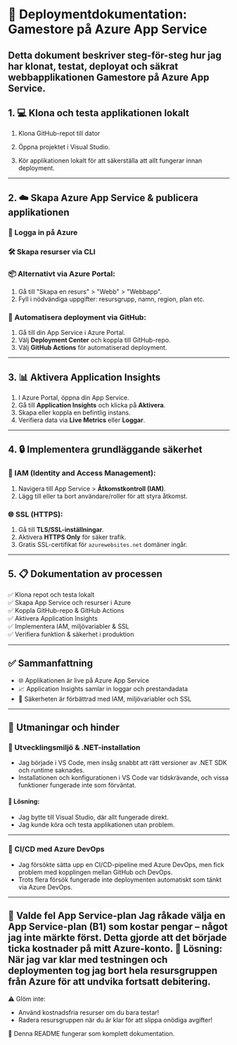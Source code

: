 # 🚀 Deploymentdokumentation: Gamestore på Azure App Service

Detta dokument beskriver steg-för-steg hur jag har klonat, testat, deployat och säkrat webbapplikationen Gamestore på Azure App Service.
---

## 1. 💻 Klona och testa applikationen lokalt

1. Klona GitHub-repot till dator
   
2. Öppna projektet i Visual Studio.
   
2. Kör applikationen lokalt för att säkerställa att allt fungerar innan deployment.

---

## 2. ☁️ Skapa Azure App Service & publicera applikationen

### 🔐 Logga in på Azure


### 🛠️ Skapa resurser via CLI



### 📦 Alternativt via Azure Portal:
1. Gå till "Skapa en resurs" > "Webb" > "Webbapp".
2. Fyll i nödvändiga uppgifter: resursgrupp, namn, region, plan etc.

### 🔄 Automatisera deployment via GitHub:
1. Gå till din App Service i Azure Portal.
2. Välj **Deployment Center** och koppla till  GitHub-repo.
3. Välj **GitHub Actions** för automatiserad deployment.



---

## 3. 📊 Aktivera Application Insights

1. I Azure Portal, öppna din App Service.
2. Gå till **Application Insights** och klicka på **Aktivera**.
3. Skapa eller koppla en befintlig instans.
4. Verifiera data via **Live Metrics** eller **Loggar**.

---

## 4. 🔒 Implementera grundläggande säkerhet

### 👥 IAM (Identity and Access Management):
1. Navigera till App Service > **Åtkomstkontroll (IAM)**.
2. Lägg till eller ta bort användare/roller för att styra åtkomst.

### 🌐 SSL (HTTPS):
1. Gå till **TLS/SSL-inställningar**.
2. Aktivera **HTTPS Only** för säker trafik.
3. Gratis SSL-certifikat för `azurewebsites.net` domäner ingår.

---

## 5. 📋 Dokumentation av processen

✅ Klona repot och testa lokalt  
✅ Skapa App Service och resurser i Azure  
✅ Koppla GitHub-repo & GitHub Actions  
✅ Aktivera Application Insights  
✅ Implementera IAM, miljövariabler & SSL  
✅ Verifiera funktion & säkerhet i produktion  

---

## ✅ Sammanfattning

- 🌐 Applikationen är live på Azure App Service  
- 📈 Application Insights samlar in loggar och prestandadata  
- 🔐 Säkerheten är förbättrad med IAM, miljövariabler och SSL  

---

## 🚧 Utmaningar och hinder

### 🧩 Utvecklingsmiljö & .NET-installation
- Jag började i VS Code, men insåg snabbt att rätt versioner av .NET SDK och runtime saknades.
- Installationen och konfigurationen i VS Code var tidskrävande, och vissa funktioner fungerade inte som förväntat.

#### 🔄 Lösning:
- Jag bytte till Visual Studio, där allt fungerade direkt.
- Jag kunde köra och testa applikationen utan problem.

---

### 🔁 CI/CD med Azure DevOps
- Jag försökte sätta upp en CI/CD-pipeline med Azure DevOps, men fick problem med kopplingen mellan GitHub och DevOps.
- Trots flera försök fungerade inte deploymenten automatiskt som tänkt via Azure DevOps.

---
💸 Valde fel App Service-plan
Jag råkade välja en App Service-plan (B1) som kostar pengar – något jag inte märkte först. Detta gjorde att det började ticka kostnader på mitt Azure-konto.
🧨 Lösning: När jag var klar med testningen och deploymenten tog jag bort hela resursgruppen från Azure för att undvika fortsatt debitering.
---

⚠️ Glöm inte:
- Använd kostnadsfria resurser om du bara testar!
- Radera resursgruppen när du är klar för att slippa onödiga avgifter!


🧾 Denna README fungerar som komplett dokumentation.
